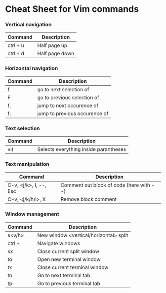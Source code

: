 # Cheat Sheet for Vim commands

### Vertical navigation

| Command  | Description    |
| -------- | -------------- |
| ctrl + u | Half page up   |
| ctrl + d | Half page down |

### Horizontal navigation

| Command  | Description                          |
| -------- | ------------------------------------ |
| f<char>  | go to next selection of <char>       |
| F<char>  | go to previous selection of <char>   |
| f<char>, | jump to next occurence of <char>     |
| f<char>; | jump to previous occurence of <char> |

### Text selection

| Command | Description                           |
| ------- | ------------------------------------- |
| vi)     | Selects everything inside parantheses |

### Text manipulation

| Command                | Description                              |
| ---------------------- | ---------------------------------------- |
| C-v, <j/k>, I, --, Esc | Comment out block of code (here with --) |
| C-v, <j/k/h/l>, X      | Remove block comment                     |

### Window management

| Command        | Description                            |
| -------------- | -------------------------------------- |
| <leader>s<v/h> | New window <vertical/horizontal> split |
| ctrl + <hjkl>  | Navigate windows                       |
| <leader>sx     | Close current split window             |
| <leader>to     | Open new terminal window               |
| <leader>tx     | Close current terminal window          |
| <leader>tn     | Go to next terminal tab                |
| <leader>tp     | Go to previous terminal tab            |
